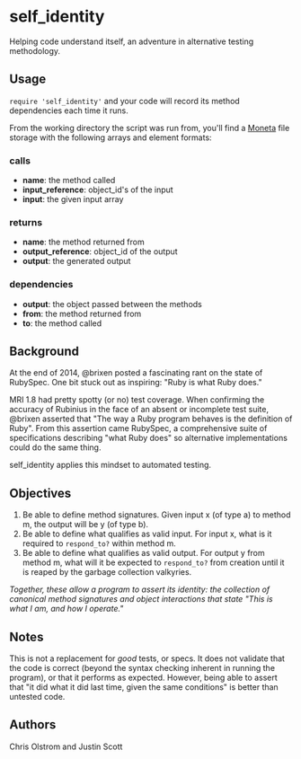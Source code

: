 self_identity
=============

Helping code understand itself, an adventure in alternative testing methodology.

Usage
-----

`require 'self_identity'` and your code will record its method dependencies each time it runs.

From the working directory the script was run from, you'll find a [Moneta](https://github.com/minad/moneta) file storage with the following arrays and element formats:

### calls

- __name__: the method called
- __input_reference__: object_id's of the input
- __input__: the given input array

### returns

- __name__: the method returned from
- __output_reference__: object_id of the output
- __output__: the generated output

### dependencies

- __output__: the object passed between the methods
- __from__: the method returned from
- __to__: the method called

Background
----------

At the end of 2014, @brixen posted a fascinating rant on the state of RubySpec. One bit stuck out as inspiring: "Ruby is what Ruby does."

MRI 1.8 had pretty spotty (or no) test coverage. When confirming the accuracy of Rubinius in the face of an absent or incomplete test suite, @brixen asserted that "The way a Ruby program behaves is the definition of Ruby". From this assertion came RubySpec, a comprehensive suite of specifications describing "what Ruby does" so alternative implementations could do the same thing.

self_identity applies this mindset to automated testing.

Objectives
----------

1. Be able to define method signatures. Given input x (of type a) to method m, the output will be y (of type b).
2. Be able to define what qualifies as valid input. For input x, what is it required to ```respond_to?``` within method m.
3. Be able to define what qualifies as valid output. For output y from method m, what will it be expected to ```respond_to?``` from creation until it is reaped by the garbage collection valkyries.

_Together, these allow a program to assert its identity: the collection of canonical method signatures and object interactions that state "This is what I am, and how I operate."_

Notes
-----

This is not a replacement for *good* tests, or specs. It does not validate that the code is correct (beyond the syntax checking inherent in running the program), or that it performs as expected. However, being able to assert that "it did what it did last time, given the same conditions" is better than untested code.

Authors
-------

Chris Olstrom and Justin Scott
